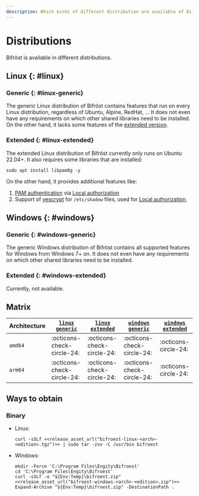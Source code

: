```yaml
---
description: Which kinds of different distribution are available of Bifröst and how to obtain them.
---
```


# Distributions

Bifröst is available in different distributions.

## Linux {: #linux}

### Generic {: #linux-generic}

The generic Linux distribution of Bifröst contains features that run on every Linux distribution, regardless of Ubuntu, Alpine, RedHat, ... It does not even have any requirements on which other shared libraries need to be installed. On the other hand, it lacks some features of the [extended version](#linux-extended).

### Extended {: #linux-extended}

The extended Linux distribution of Bifröst currently only runs on Ubuntu 22.04+. It also requires some libraries that are installed:

```shell
sudo apt install libpam0g -y
```

On the other hand, it provides additional features like:

1. [PAM authentication](../reference/authorization/local.md#property-pamService) via [Local authorization](../reference/authorization/local.md)
2. Support of [yescrypt](../reference/authorization/local.md#password-yescrypt) for `/etc/shadow` files, used for [Local authorization](../reference/authorization/local.md).

## Windows {: #windows}

### Generic {: #windows-generic}
The generic Windows distribution of Bifröst contains all supported features for Windows from Windows 7+ on. It does not even have any requirements on which other shared libraries need to be installed.

### Extended {: #windows-extended}
Currently, not available.

## Matrix

| Architecture | [`linux`<br>`generic`](#linux-generic) | [`linux`<br>`extended`](#linux-extended) | [`windows`<br>`generic`](#windows-generic) | [`windows`<br>`extended`](#windows-extended) |
| - | - | - | - | - |
| `amd64` | :octicons-check-circle-24: | :octicons-check-circle-24: | :octicons-check-circle-24: | :octicons-circle-24: |
| `arm64` | :octicons-check-circle-24: | :octicons-check-circle-24: | :octicons-check-circle-24: | :octicons-circle-24: |

## Ways to obtain

### Binary

* Linux:
    ```shell
    curl -sSLf <<release_asset_url("bifroest-linux-<arch>-<edition>.tgz")>> | sudo tar -zxv -C /usr/bin bifroest
    ```
* Windows:
    ```{.powershell title="Run elevated"}
    mkdir -Force 'C:\Program Files\Engity\Bifroest'
    cd 'C:\Program Files\Engity\Bifroest'
    curl -sSLf -o "${Env:Temp}\bifroest.zip" <<release_asset_url("bifroest-windows-<arch>-<edition>.zip")>>
    Expand-Archive "${Env:Temp}\bifroest.zip" -DestinationPath .
    ```
